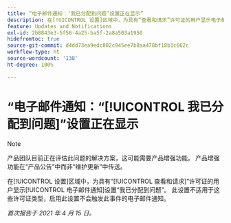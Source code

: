 ```yaml
---
title: “电子邮件通知：‘我已分配到问题’设置正在显示”
description: 在[!UICONTROL 设置]区域中，为具有“查看和请求”许可证的用户显示电子邮件通知设置“我已分配到问题”。 此设置不适用于这些许可证类型，启用此设置不会触发此事件的电子邮件通知。
feature: Updates and Notifications
exl-id: 2b8843e3-5f56-4a25-ba5f-2a8a503a1950
hidefromtoc: true
source-git-commit: d4dd73ea9edc802c945ee7b8aa478bf18b1c662c
workflow-type: ht
source-wordcount: '138'
ht-degree: 100%

---
```


# “电子邮件通知：“[!UICONTROL 我已分配到问题]”设置正在显示

<!--Article created by request-->

>[!NOTE]
>
>产品团队目前正在评估此问题的解决方案，这可能需要产品增强功能。 产品增强功能在“产品公告”中而非“维护更新”中传送。

在[!UICONTROL 设置]区域中，为具有“[!UICONTROL 查看和请求]”许可证的用户显示[!UICONTROL 电子邮件通知]设置“我已分配到问题”。 此设置不适用于这些许可证类型，启用此设置不会触发此事件的电子邮件通知。

_首次报告于 2021 年 4 月 15 日。_
